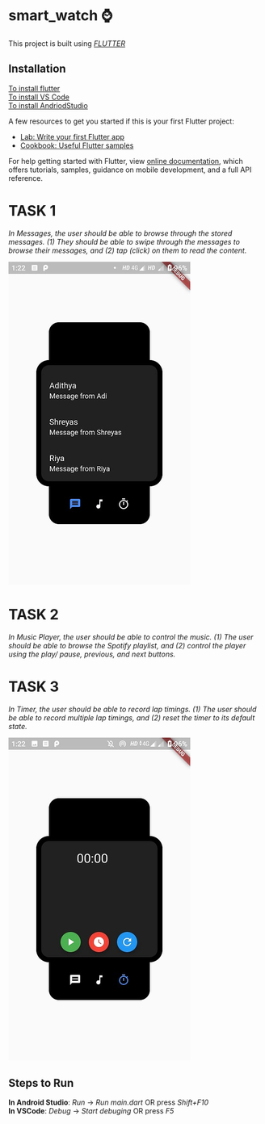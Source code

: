 # smart_watch :watch:

This project is built using [*FLUTTER*](https://flutter.dev/)

## Installation

[To install flutter](https://flutter.dev/docs/get-started/install) <br>
[To install VS Code](https://code.visualstudio.com/docs/setup/setup-overview) <br>
[To install AndriodStudio](https://developer.android.com/studio/install) 

A few resources to get you started if this is your first Flutter project:

- [Lab: Write your first Flutter app](https://flutter.dev/docs/get-started/codelab)
- [Cookbook: Useful Flutter samples](https://flutter.dev/docs/cookbook)

For help getting started with Flutter, view
[online documentation](https://flutter.dev/docs), which offers tutorials,
samples, guidance on mobile development, and a full API reference.


# TASK 1
*In Messages, the user should be able to browse through the stored messages. (1) They should be able to swipe through the messages to browse their messages, and (2) tap (click) on them to read the content.*
<div >
  <img src="message.jpeg" heigth="50">
</div>

# TASK 2
*In Music Player, the user should be able to control the music. (1) The user should be able to browse the Spotify playlist, and (2) control the player using the play/ pause, previous, and next buttons.*

# TASK 3
*In Timer, the user should be able to record lap timings. (1) The user should be able to record multiple lap timings, and (2) reset the timer to its default state.*
<div>
  <img src="timmer.jpeg">
</div>


## Steps to Run
**In Android Studio**: *Run* -> *Run main.dart*  OR  press  *Shift+F10*  
**In VSCode**: *Debug* -> *Start debuging* OR  press *F5* 
